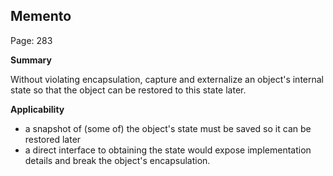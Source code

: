 ## Memento

Page: 283

**Summary**

Without violating encapsulation, capture and externalize an object's internal state so that the object can be restored to this state later.

**Applicability**

- a snapshot of (some of) the object's state must be saved so it can be restored later
- a direct interface to obtaining the state would expose implementation details and break the object's encapsulation.
